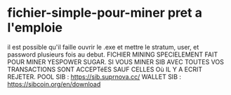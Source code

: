 
# fichier-simple-pour-miner pret a l'emploie

il est possible qu'il faille ouvrir le .exe et mettre le stratum, user, et password plusieurs fois au debut.
FICHIER MINING SPECIELEMENT FAIT POUR MINER YESPOWER SUGAR.
SI VOUS MINER SIB AVEC TOUTES VOS TRANSACTIONS SONT ACCEPTéES SAUF CELLES Où IL Y A ECRIT REJETER.
POOL SIB : https://sib.suprnova.cc/
WALLET SIB : https://sibcoin.org/en/download
